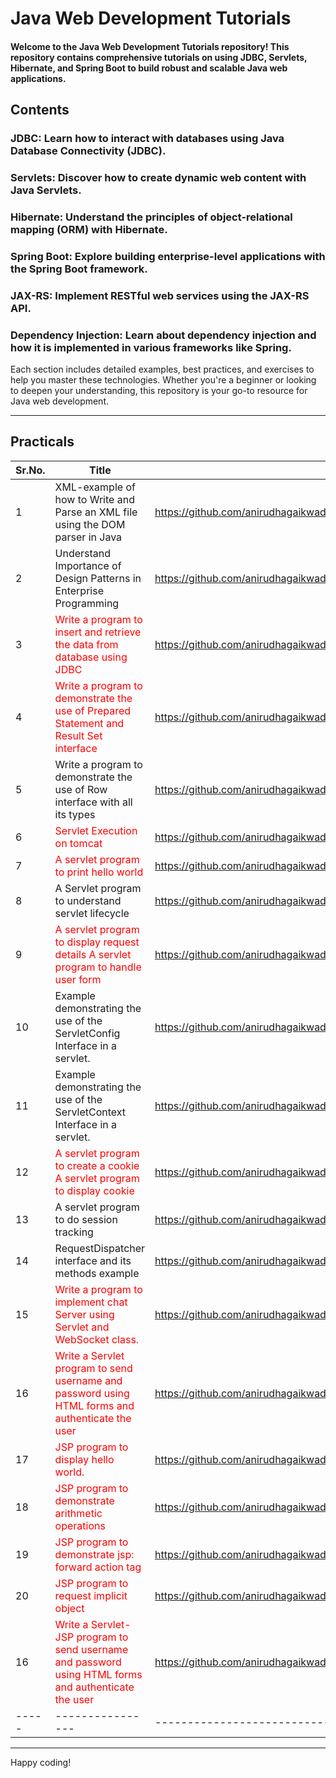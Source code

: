 # Java Web Development Tutorials
#### Welcome to the Java Web Development Tutorials repository! This repository contains comprehensive tutorials on using JDBC, Servlets, Hibernate, and Spring Boot to build robust and scalable Java web applications.

## Contents
### JDBC: Learn how to interact with databases using Java Database Connectivity (JDBC).
### Servlets: Discover how to create dynamic web content with Java Servlets.
### Hibernate: Understand the principles of object-relational mapping (ORM) with Hibernate.
### Spring Boot: Explore building enterprise-level applications with the Spring Boot framework.
### JAX-RS: Implement RESTful web services using the JAX-RS API.
### Dependency Injection: Learn about dependency injection and how it is implemented in various frameworks like Spring.
Each section includes detailed examples, best practices, and exercises to help you master these technologies. Whether you're a beginner or looking to deepen your understanding, this repository is your go-to resource for Java web development.
***
## Practicals
| Sr.No. |     Title     |             Link              |
| -------|---------------- | ----------------------------- |
| 1|XML-example of how to Write and Parse an XML file using the DOM parser in Java |https://github.com/anirudhagaikwad/Servlet_SpringBoot/tree/master/Practicals/XML_Demo |
| 2|Understand Importance of Design Patterns in Enterprise Programming | https://github.com/anirudhagaikwad/Servlet_SpringBoot/tree/master/Practicals/DesignPattern |
| 3|<span style="color: red;" />Write a program to insert and retrieve the data from database using JDBC | https://github.com/anirudhagaikwad/Servlet_SpringBoot/blob/master/Practicals/JDBC_Example/src/practical/JDBC_CURD.java |
| 4|<span style="color: red;">Write a program to demonstrate the use of Prepared Statement and Result Set interface | https://github.com/anirudhagaikwad/Servlet_SpringBoot/blob/master/Practicals/JDBC_Example/src/practical/JDBC_Demo2.java |
| 5|Write a program to demonstrate the use of Row interface with all its types | https://github.com/anirudhagaikwad/Servlet_SpringBoot/blob/master/Practicals/JDBC_Example/src/practical/RowSetDemo.java |
| 6|<span style="color: red;">Servlet Execution on tomcat | https://github.com/anirudhagaikwad/Servlet_SpringBoot/tree/master/Practicals/Maven_Servlet_DeploymentDiscriptor |
| 7|<span style="color: red;">A servlet program to print hello world | https://github.com/anirudhagaikwad/Servlet_SpringBoot/tree/master/Practicals/Maven_Servlet |
| 8|A Servlet program to understand servlet lifecycle | https://github.com/anirudhagaikwad/Servlet_SpringBoot/tree/master/Practicals/ServletLifeCycle_Example |
| 9|<span style="color: red;">A servlet program to display request details A servlet program to handle user form | https://github.com/anirudhagaikwad/Servlet_SpringBoot/tree/master/Practicals/ServletRquestMethods_Example |
| 10| Example demonstrating the use of the ServletConfig Interface in a servlet. | https://github.com/anirudhagaikwad/Servlet_SpringBoot/tree/master/Practicals/ServletConfig_Example |
| 11| Example demonstrating the use of the ServletContext Interface in a servlet. | https://github.com/anirudhagaikwad/Servlet_SpringBoot/tree/master/Practicals/ServletContext_Example |
| 12|<span style="color: red;">A servlet program to create a cookie A servlet program to display cookie | https://github.com/anirudhagaikwad/Servlet_SpringBoot/tree/master/Practicals/CreateCookieServlet_Example |
| 13|A servlet program to do session tracking | https://github.com/anirudhagaikwad/Servlet_SpringBoot/tree/master/Practicals/SessionServlet_Example |
| 14|RequestDispatcher interface and its methods example | https://github.com/anirudhagaikwad/Servlet_SpringBoot/tree/master/Practicals/RequestDispatcher_Example |
| 15|<span style="color: red;">Write a program to implement chat Server using Servlet and WebSocket class. | https://github.com/anirudhagaikwad/Servlet_SpringBoot/tree/master/Practicals/ChatServletApplication_Example |
| 16|<span style="color: red;">Write a Servlet program to send username and password using HTML forms and authenticate the user | https://github.com/anirudhagaikwad/Servlet_SpringBoot/tree/master/Practicals/SignUpSignIn_Servlet |
| 17|<span style="color: red;">JSP program to display hello world. | https://github.com/anirudhagaikwad/Servlet_SpringBoot/blob/master/Practicals/JSP_Example/src/main/webapp/HelloJSP.jsp |
| 18|<span style="color: red;">JSP program to demonstrate arithmetic operations | https://github.com/anirudhagaikwad/Servlet_SpringBoot/blob/master/Practicals/JSP_Example/src/main/webapp/Calculator.jsp |
| 19|<span style="color: red;">JSP program to demonstrate jsp: forward action tag  | https://github.com/anirudhagaikwad/Servlet_SpringBoot/blob/master/Practicals/JSP_Example/src/main/webapp/jspActionTags.jsp |
| 20| <span style="color: red;">JSP program to request implicit object | https://github.com/anirudhagaikwad/Servlet_SpringBoot/blob/master/Practicals/JSP_Example/src/main/webapp/requestImplicitObject.jsp |
| 16|<span style="color: red;">Write a Servlet-JSP program to send username and password using HTML forms and authenticate the user | https://github.com/anirudhagaikwad/Servlet_SpringBoot/tree/master/Practicals/SignUpSignIn_JSP |
| -----|---------------- | ----------------------------- |


***



Happy coding!

